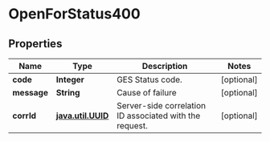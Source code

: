 # OpenForStatus400

## Properties
Name | Type | Description | Notes
------------ | ------------- | ------------- | -------------
**code** | **Integer** | GES Status code. |  [optional]
**message** | **String** | Cause of failure |  [optional]
**corrId** | [**java.util.UUID**](java.util.UUID.md) | Server-side correlation ID associated with the request. |  [optional]
